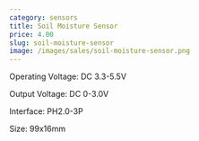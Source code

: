 ```yaml
---
category: sensors
title: Soil Moisture Sensor
price: 4.00
slug: soil-moisture-sensor
image: /images/sales/soil-moisture-sensor.png
---
```

Operating Voltage: DC 3.3-5.5V

Output Voltage: DC 0-3.0V

Interface: PH2.0-3P

Size: 99x16mm

